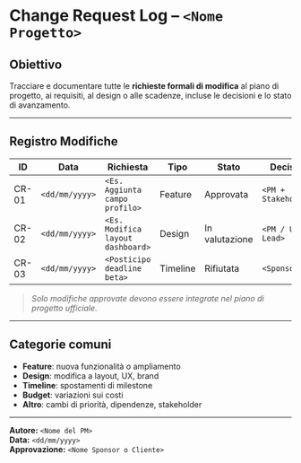# Change Request Log – `<Nome Progetto>`

## Obiettivo

Tracciare e documentare tutte le **richieste formali di modifica** al piano di progetto, ai requisiti, al design o alle scadenze, incluse le decisioni e lo stato di avanzamento.

---

## Registro Modifiche

| ID    | Data       | Richiesta                                | Tipo        | Stato           | Decisore              | Note                                      |
|-------|------------|-------------------------------------------|-------------|------------------|------------------------|-------------------------------------------|
| CR-01 | `<dd/mm/yyyy>` | `<Es. Aggiunta campo profilo>`          | Feature     | Approvata        | `<PM + Stakeholder>`   | `<Pianificata per sprint X>`              |
| CR-02 | `<dd/mm/yyyy>` | `<Es. Modifica layout dashboard>`       | Design      | In valutazione   | `<PM / UI Lead>`       | `<Stimare impatto e effort>`              |
| CR-03 | `<dd/mm/yyyy>` | `<Posticipo deadline beta>`             | Timeline    | Rifiutata        | `<Sponsor>`            | `<Vincoli esterni non flessibili>`        |

> *Solo modifiche approvate devono essere integrate nel piano di progetto ufficiale.*

---

## Categorie comuni

- **Feature**: nuova funzionalità o ampliamento
- **Design**: modifica a layout, UX, brand
- **Timeline**: spostamenti di milestone
- **Budget**: variazioni sui costi
- **Altro**: cambi di priorità, dipendenze, stakeholder

---

**Autore:** `<Nome del PM>`  
**Data:** `<dd/mm/yyyy>`  
**Approvazione:** `<Nome Sponsor o Cliente>`